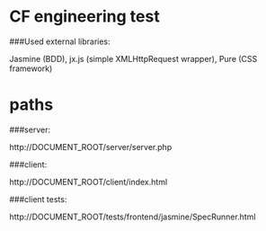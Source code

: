 # CF engineering test

###Used external libraries:

Jasmine (BDD), jx.js (simple XMLHttpRequest wrapper), Pure (CSS framework)


# paths


###server:

http://DOCUMENT_ROOT/server/server.php

###client:

http://DOCUMENT_ROOT/client/index.html

###client tests:

http://DOCUMENT_ROOT/tests/frontend/jasmine/SpecRunner.html